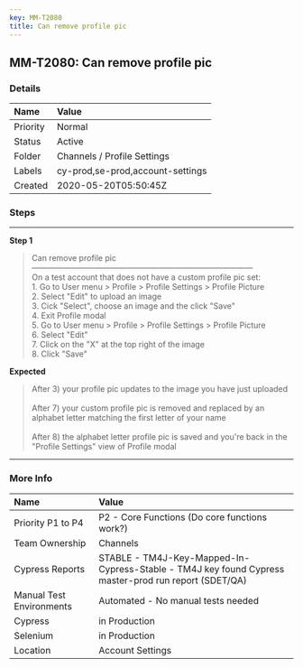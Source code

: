 ```yaml
---
key: MM-T2080
title: Can remove profile pic
---
```


## MM-T2080: Can remove profile pic

### Details

| Name     | Value                            |
| :------- | :------------------------------- |
| Priority | Normal                           |
| Status   | Active                           |
| Folder   | Channels / Profile Settings      |
| Labels   | cy-prod,se-prod,account-settings |
| Created  | 2020-05-20T05:50:45Z             |

### Steps

<hr/>

**Step 1**

> <article>Can remove profile pic<br />————————————————————————————<br />On a test account that does not have a custom profile pic set:<br />1. Go to User menu &gt; Profile &gt; Profile Settings &gt; Profile Picture<br />2. Select "Edit" to upload an image<br />3. Cick "Select", choose an image and the click "Save"<br />4. Exit Profile modal<br />5. Go to User menu &gt; Profile &gt; Profile Settings &gt; Profile Picture<br />6. Select "Edit"<br />7. Click on the "X" at the top right of the image<br />8. Click "Save"</article>

**Expected**

> <article>After 3) your profile pic updates to the image you have just uploaded<br /><br />After 7) your custom profile pic is removed and replaced by an alphabet letter matching the first letter of your name<br /><br />After 8) the alphabet letter profile pic is saved and you're back in the "Profile Settings" view of Profile modal</article>

<hr/>

### More Info

| Name                     | Value                                                                                                |
| :----------------------- | :--------------------------------------------------------------------------------------------------- |
| Priority P1 to P4        | P2 - Core Functions (Do core functions work?)                                                        |
| Team Ownership           | Channels                                                                                             |
| Cypress Reports          | STABLE - TM4J-Key-Mapped-In-Cypress-Stable - TM4J key found Cypress master-prod run report (SDET/QA) |
| Manual Test Environments | Automated - No manual tests needed                                                                   |
| Cypress                  | in Production                                                                                        |
| Selenium                 | in Production                                                                                        |
| Location                 | Account Settings                                                                                     |

